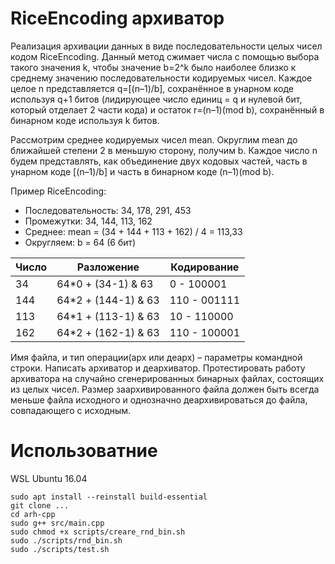 # RiceEncoding aрхиватор

Реализация архивации данных в виде последовательности целых чисел кодом RiceEncoding. 
Данный метод сжимает числа с помощью выбора такого значения k, чтобы значение b=2^k было наиболее близко к среднему значению последовательности кодируемых чисел. 
Каждое целое n представляется q=[(n–1)/b], сохранённое в унарном коде используя q+1 битов  (лидирующее число единиц = q и нулевой бит, который отделает 2 части кода) и остаток r=(n–1)(mod b), сохранённый в бинарном коде используя k битов. 

Рассмотрим среднее кодируемых чисел mean. 
Округлим mean до ближайшей степени 2 в меньшую сторону, получим b. 
Каждое число n будем представлять, как объединение двух кодовых частей, часть в унарном коде [(n–1)/b] и часть в бинарном коде (n–1)(mod b). 

Пример RiceEncoding:

- Последовательность: 34, 178, 291, 453
- Промежутки: 34, 144, 113, 162
- Среднее: mean = (34 + 144 + 113 + 162) / 4 = 113,33
- Округляем: b = 64 (6 бит)


| Число |      Разложение      | Кодирование |
|-------|----------------------|-------------|
|   34  | 64*0 + (34-1) & 63   | 0 - 100001  | 
|  144  | 64*2 + (144-1) & 63  | 110 - 001111| 
|  113  | 64*1 + (113-1) & 63  | 10 - 110000 |
|  162  | 64*2 + (162-1) & 63  | 110 - 100001|

Имя файла, и тип операции(арх или деарх) – параметры командной строки.
Написать архиватор и деархиватор. Протестировать работу архиватора на случайно сгенерированных бинарных файлах, состоящих из целых чисел. Размер заархивированного файла должен быть всегда меньше файла исходного и однозначно деархивироваться до файла, совпадающего с исходным.

# Использоватние

WSL Ubuntu 16.04

```
sudo apt install --reinstall build-essential
git clone ...
cd arh-cpp
sudo g++ src/main.cpp
sudo chmod +x scripts/creare_rnd_bin.sh
sudo ./scripts/rnd_bin.sh
sudo ./scripts/test.sh 
```
